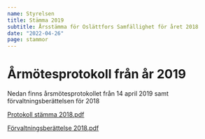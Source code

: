 ```yaml
---
name: Styrelsen
title: Stämma 2019
subtitle: Årsstämma för Oslättfors Samfällighet för året 2018
date: "2022-04-26"
page: stammor
---
```


# Årmötesprotokoll från år 2019

Nedan finns årsmötesprotokollet från 14 april 2019 samt förvaltningsberättelsen för 2018

<a href="/assets/files/Protokoll stämma 2018.pdf" target="_blank" class="btn btn-outline-dark"><i class="fa fa-file-pdf fa-xl"></i> Protokoll stämma 2018.pdf</a>

<a href="/assets/files/Förvaltningsberättelse Osl 2018.pdf" target="_blank" class="btn btn-outline-dark"><i class="fa fa-file-pdf fa-xl"></i> Förvaltningsberättelse 2018.pdf</a>
